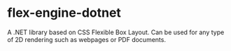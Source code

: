 # flex-engine-dotnet
A .NET library based on CSS Flexible Box Layout.
Can be used for any type of 2D rendering such as webpages or PDF documents.

